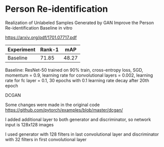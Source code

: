 # Person Re-identification
Realization of Unlabeled Samples Generated by GAN Improve the Person Re-identification Baseline in vitro

https://arxiv.org/pdf/1701.07717.pdf

| Experiment    | Rank-1        | mAP           |
| ------------- | ------------- | ------------- |
| Baseline      | 71.85         | 48.27         |

Baseline: ResNet-50 trained on 90% train, cross-entropy loss, SGD, momentum = 0.9, learning rate for convolutional layers = 0.002, learning rate for fc layer  = 0.1, 30 epochs with 0.1 learning rate decay after 20th epoch

DCGAN

Some changes were made in the original code https://github.com/pytorch/examples/blob/master/dcgan/

I added additional layer to both generator and discriminator, so network input is 128x128 images

I used generator with 128 filters in last convolutional layer and discriminator with 32 filters in first convolutional layer
